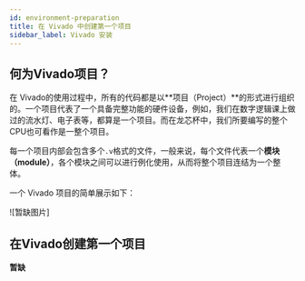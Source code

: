 ```yaml
---
id: environment-preparation
title: 在 Vivado 中创建第一个项目
sidebar_label: Vivado 安装
---
```


## 何为Vivado项目？

在 Vivado的使用过程中，所有的代码都是以**项目（Project）**的形式进行组织的。一个项目代表了一个具备完整功能的硬件设备，例如，我们在数字逻辑课上做过的流水灯、电子表等，都算是一个项目。而在龙芯杯中，我们所要编写的整个CPU也可看作是一整个项目。

每一个项目内部会包含多个`.v`格式的文件，一般来说，每个文件代表一个**模块（module）**，各个模块之间可以进行例化使用，从而将整个项目连结为一个整体。

一个 Vivado 项目的简单展示如下：

![暂缺图片]

## 在Vivado创建第一个项目

**暂缺**